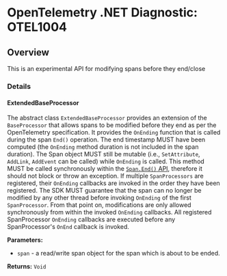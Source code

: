 # OpenTelemetry .NET Diagnostic: OTEL1004

## Overview

This is an experimental API for modifying spans before they end/close

### Details

#### ExtendedBaseProcessor

The abstract class `ExtendedBaseProcessor` provides an extension of the
`BaseProcessor` that allows spans to be modified before they end as per the
OpenTelemetry specification. It provides the `OnEnding` function that is called
during the span `End()` operation. The end timestamp MUST have been computed
(the `OnEnding` method duration is not included in the span duration). The Span
object MUST still be mutable (i.e., `SetAttribute`, `AddLink`, `AddEvent` can be
called) while `OnEnding` is called. This method MUST be called synchronously
within the [`Span.End()` API](api.md#end), therefore it should not block or
throw an exception. If multiple `SpanProcessors` are registered, their
`OnEnding` callbacks are invoked in the order they have been registered. The
SDK MUST guarantee that the span can no longer be modified by any other thread
before invoking `OnEnding` of the first `SpanProcessor`. From that point on,
modifications are only allowed synchronously from within the invoked `OnEnding`
callbacks. All registered SpanProcessor `OnEnding` callbacks are executed before
any SpanProcessor's `OnEnd` callback is invoked.

**Parameters:**

* `span` - a read/write span object for the span which is about to be ended.

**Returns:** `Void`
